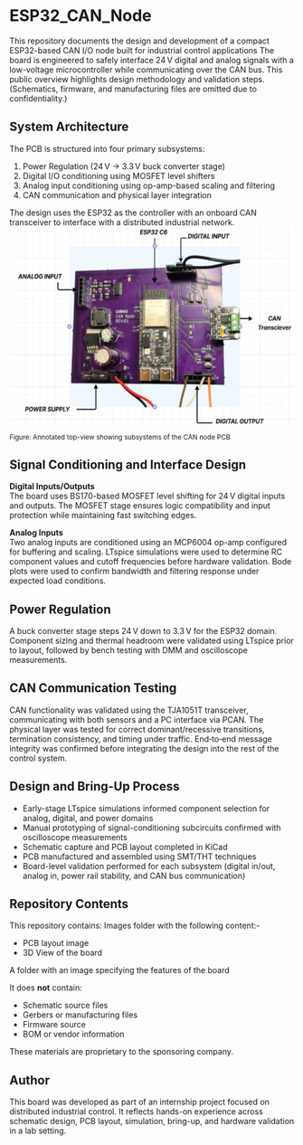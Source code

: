 # ESP32_CAN_Node
This repository documents the design and development of a compact ESP32-based CAN I/O node built for industrial control applications
The board is engineered to safely interface 24 V digital and analog signals with a low-voltage microcontroller while communicating over the CAN bus. This public overview highlights design methodology and validation steps. (Schematics, firmware, and manufacturing files are omitted due to confidentiality.)

## System Architecture

The PCB is structured into four primary subsystems:
1. Power Regulation (24 V → 3.3 V buck converter stage)
2. Digital I/O conditioning using MOSFET level shifters
3. Analog input conditioning using op-amp-based scaling and filtering
4. CAN communication and physical layer integration

The design uses the ESP32 as the controller with an onboard CAN transceiver to interface with a distributed industrial network.
![Board Features – System Architecture](Board_Features.png)
<sub>Figure: Annotated top-view showing subsystems of the CAN node PCB</sub>

## Signal Conditioning and Interface Design

**Digital Inputs/Outputs**  
The board uses BS170-based MOSFET level shifting for 24 V digital inputs and outputs. The MOSFET stage ensures logic compatibility and input protection while maintaining fast switching edges.

**Analog Inputs**  
Two analog inputs are conditioned using an MCP6004 op-amp configured for buffering and scaling. LTspice simulations were used to determine RC component values and cutoff frequencies before hardware validation. Bode plots were used to confirm bandwidth and filtering response under expected load conditions.

## Power Regulation

A buck converter stage steps 24 V down to 3.3 V for the ESP32 domain. Component sizing and thermal headroom were validated using LTspice prior to layout, followed by bench testing with DMM and oscilloscope measurements.

## CAN Communication Testing

CAN functionality was validated using the TJA1051T transceiver, communicating with both sensors and a PC interface via PCAN. The physical layer was tested for correct dominant/recessive transitions, termination consistency, and timing under traffic. End‑to‑end message integrity was confirmed before integrating the design into the rest of the control system.

## Design and Bring-Up Process

- Early-stage LTspice simulations informed component selection for analog, digital, and power domains
- Manual prototyping of signal-conditioning subcircuits confirmed with oscilloscope measurements
- Schematic capture and PCB layout completed in KiCad
- PCB manufactured and assembled using SMT/THT techniques
- Board-level validation performed for each subsystem (digital in/out, analog in, power rail stability, and CAN bus communication)

## Repository Contents

This repository contains:
Images folder with the following content:- 
- PCB layout image
- 3D View of the board

A folder with an image specifying the features of the board

It does **not** contain:
- Schematic source files
- Gerbers or manufacturing files
- Firmware source
- BOM or vendor information

These materials are proprietary to the sponsoring company.

## Author

This board was developed as part of an internship project focused on distributed industrial control. It reflects hands-on experience across schematic design, PCB layout, simulation, bring-up, and hardware validation in a lab setting.
